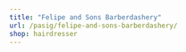 ```yaml
---
title: "Felipe and Sons Barberdashery"
url: /pasig/felipe-and-sons-barberdashery/
shop: hairdresser
---
```

